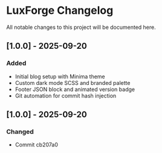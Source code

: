# LuxForge Changelog

All notable changes to this project will be documented here.

## [1.0.0] - 2025-09-20
### Added
- Initial blog setup with Minima theme
- Custom dark mode SCSS and branded palette
- Footer JSON block and animated version badge
- Git automation for commit hash injection
## [1.0.0] - 2025-09-20
### Changed
- Commit cb207a0


